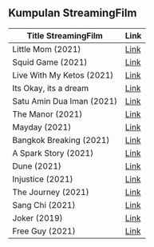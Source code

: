 ## Kumpulan StreamingFilm

Title StreamingFilm | Link
------------ | -------------
Little Mom (2021) | [Link](http://185.212.128.40/tv/little-mom-2021/)
Squid Game (2021) | [Link](http://185.212.128.40/tv/squid-game-2021/)
Live With My Ketos (2021) | [Link](http://185.212.128.40/live-with-my-ketos-2021/)
Its Okay, its a dream | [Link](http://185.212.128.40/its-okay-its-a-dream/)
Satu Amin Dua Iman (2021) | [Link](http://185.212.128.40/tv/satu-amin-dua-iman-2021/)
The Manor (2021) | [Link](http://75.119.152.230/the-manor-2021/)
Mayday (2021) | [Link](http://75.119.152.230/mayday-2021/)
Bangkok Breaking (2021) | [Link](http://75.119.152.230/tv/bangkok-breaking-2021/)
A Spark Story (2021) | [Link](http://75.119.152.230/a-spark-story-2021/)
Dune (2021) | [Link](http://75.119.152.230/dune-2021/)
Injustice (2021) | [Link](http://75.119.152.230/injustice-2021/)
The Journey (2021) | [Link](http://75.119.152.230/the-journey-2021/)
Sang Chi (2021) | [Link](http://103.194.171.75/film/nonton-shang-chi-and-the-legend-of-the-ten-rings-2021-qaaqtq)
Joker (2019) | [Link](http://103.194.171.75/film/nonton-joker-2019-opqqqp)
Free Guy (2021) | [Link](http://103.194.171.75/film/nonton-free-guy-2021-qqxvuu)
